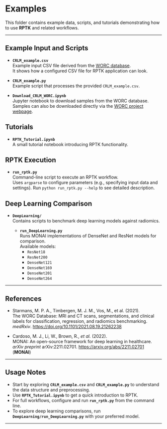 # Examples

This folder contains example data, scripts, and tutorials demonstrating how to use **RPTK** and related workflows.

---

## Example Input and Scripts
- **`CRLM_example.csv`**  
  Example input CSV file derived from the [WORC database](https://www.medrxiv.org/content/10.1101/2021.08.19.21262238v1.full).  
  It shows how a configured CSV file for RPTK application can look.

- **`CRLM_example.py`**  
  Example script that processes the provided `CRLM_example.csv`.

- **`Download_CRLM_WORC.ipynb`**  
  Jupyter notebook to download samples from the WORC database.  
  Samples can also be downloaded directly via the [WORC project webpage](https://xnat.health-ri.nl/data/projects/worc).

## Tutorials
- **`RPTK_Tutorial.ipynb`**  
  A small tutorial notebook introducing RPTK functionality.

## RPTK Execution
- **`run_rptk.py`**  
  Command-line script to execute an RPTK workflow.  
  Uses `argparse` to configure parameters (e.g., specifying input data and settings). Run `python run_rptk.py --help` to see detailed description.

## Deep Learning Comparison
- **`DeepLearning/`**  
  Contains scripts to benchmark deep learning models against radiomics.

  - **`run_DeepLearning.py`**  
    Runs MONAI implementations of DenseNet and ResNet models for comparison.  
    Available models:
    - `ResNet18`  
    - `ResNet200`  
    - `DenseNet121`  
    - `DenseNet169`  
    - `DenseNet201`  
    - `DenseNet264`  

---

## References

- Starmans, M. P. A., Timbergen, M. J. M., Vos, M., et al. (2021).  
  The WORC Database: MRI and CT scans, segmentations, and clinical labels for classification, regression, and radiomics benchmarking.  
  *medRxiv*. https://doi.org/10.1101/2021.08.19.21262238  

- Cardoso, M. J., Li, W., Brown, R., *et al.* (2022).  
  MONAI: An open-source framework for deep learning in healthcare.  
  *arXiv preprint* arXiv:2211.02701. https://arxiv.org/abs/2211.02701 (**MONAI**)

---

## Usage Notes

- Start by exploring **`CRLM_example.csv`** and **`CRLM_example.py`** to understand the data structure and preprocessing.  
- Use **`RPTK_Tutorial.ipynb`** to get a quick introduction to RPTK.  
- For full workflows, configure and run **`run_rptk.py`** from the command line.  
- To explore deep learning comparisons, run **`DeepLearning/run_DeepLearning.py`** with your preferred model.

---

